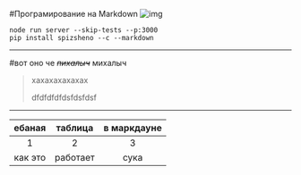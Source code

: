 
#Програмирование на Markdown
![img](2048px-Unofficial_JavaScript_logo_2.svg.png)

```
node run server --skip-tests --p:3000
pip install spizsheno --с --markdown

```
---
#вот оно че _~~пихалыч~~_ михалыч

>хахахахахахах
> 
> dfdfdfdfdsfdsfdsf

---

ебаная | таблица | в маркдауне 
:---:  |  :---:  |   :---:
1      | 2       |3
как это|работает |сука





